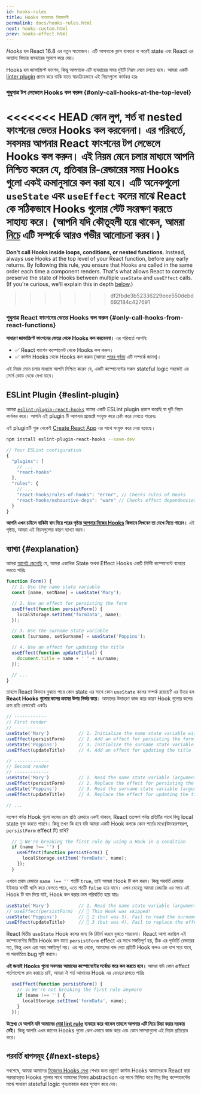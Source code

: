 ```yaml
---
id: hooks-rules
title: Hooks ব্যবহারের নিয়মাবলী
permalink: docs/hooks-rules.html
next: hooks-custom.html
prev: hooks-effect.html
---
```


*Hooks* হল React 16.8 এর নতুন সংযোজন। এটি আপনাকে ক্লাস ব্যবহার না করেই state এবং React এর অন্যান্য ফিচার ব্যবহারের সুযোগ করে দেয়।

Hooks হল জাভাস্ক্রিপ্ট ফাংশন, কিন্তু আপনাকে এটি ব্যবহারের সময় দুইটি নিয়ম মেনে চলতে হবে। আমরা একটি [linter plugin](https://www.npmjs.com/package/eslint-plugin-react-hooks) প্রদান করে থাকি যাতে স্বয়ংক্রিয়ভাবে এই নিয়মগুলো কার্যকর হয়ঃ

### শুধুমাত্র টপ লেভেলে Hooks কল করুন {#only-call-hooks-at-the-top-level}

<<<<<<< HEAD
**কোন লুপ, শর্ত বা nested ফাংশনের ভেতর Hooks কল করবেননা।** এর পরিবর্তে, সবসময় আপনার React ফাংশনের টপ লেভেলে Hooks কল করুন। এই নিয়ম মেনে চলার মাধ্যমে আপনি নিশ্চিত করেন যে, প্রতিবার রি-রেন্ডারের সময় Hooks গুলো একই ক্রমানুসারে কল করা হবে। এটি অনেকগুলো `useState` এবং `useEffect` কলের মাঝে React কে সঠিকভাবে Hooks গুলোর স্টেট সংরক্ষণ করতে সাহায্য করে। (আপনি যদি কৌতূহলী হয়ে থাকেন, আমরা [নিচে](#explanation) এটি সম্পর্কে আরও গভীর আলোচনা করব।)
=======
**Don't call Hooks inside loops, conditions, or nested functions.** Instead, always use Hooks at the top level of your React function, before any early returns. By following this rule, you ensure that Hooks are called in the same order each time a component renders. That's what allows React to correctly preserve the state of Hooks between multiple `useState` and `useEffect` calls. (If you're curious, we'll explain this in depth [below](#explanation).)
>>>>>>> df2fbde3b52336229eee550debd692184c427691

### শুধুমাত্র React ফাংশনের ভেতর Hooks কল করুন {#only-call-hooks-from-react-functions}

**সাধারণ জাভাস্ক্রিপ্ট ফাংশনের ভেতর থেকে Hooks কল করবেননা।** এর পরিবর্তে আপনি:

* ✅ React ফাংশন কম্পোনেন্ট থেকে Hooks কল করুন।
* ✅ কাস্টম Hooks থেকে Hooks কল করুন (আমরা [পরের পৃষ্ঠায়](/docs/hooks-custom.html) এটি সম্পর্কে জানব)।

এই নিয়ম মেনে চলার মাধ্যমে আপনি নিশ্চিত করেন যে, একটি কম্পোনেন্টের সকল stateful logic সহজেই এর সোর্স কোড থেকে দেখা যাবে।

## ESLint Plugin {#eslint-plugin}

আমরা [`eslint-plugin-react-hooks`](https://www.npmjs.com/package/eslint-plugin-react-hooks) নামের একটি ESLint plugin প্রকাশ করেছি যা দুটি নিয়ম কার্যকর করে। আপনি এই plugin টি আপনার প্রজেক্টে সংযুক্ত করে চেষ্টা করে দেখতে পারেনঃ

এই pluginটি শুরু থেকেই [Create React App](/docs/create-a-new-react-app.html#create-react-app) এর সাথে সংযুক্ত করে দেয়া হয়েছে।

```bash
npm install eslint-plugin-react-hooks --save-dev
```

```js
// Your ESLint configuration
{
  "plugins": [
    // ...
    "react-hooks"
  ],
  "rules": {
    // ...
    "react-hooks/rules-of-hooks": "error", // Checks rules of Hooks
    "react-hooks/exhaustive-deps": "warn" // Checks effect dependencies
  }
}
```

**আপনি এখন চাইলে বাকিটা বাদ দিয়ে পরের পৃষ্ঠায় [আপনার নিজের Hooks](/docs/hooks-custom.html) কিভাবে লিখবেন তা দেখে নিতে পারেন।** এই পৃষ্ঠায়, আমরা এই নিয়মগুলোর কারণ ব্যাখ্যা করব।

## ব্যাখ্যা {#explanation}

আমরা [আগেই জেনেছি](/docs/hooks-state.html#tip-using-multiple-state-variables) যে, আমরা একাধিক State অথবা Effect Hooks একটি নির্দিষ্ট কম্পোনেন্টে ব্যবহার করতে পারিঃ

```js
function Form() {
  // 1. Use the name state variable
  const [name, setName] = useState('Mary');

  // 2. Use an effect for persisting the form
  useEffect(function persistForm() {
    localStorage.setItem('formData', name);
  });

  // 3. Use the surname state variable
  const [surname, setSurname] = useState('Poppins');

  // 4. Use an effect for updating the title
  useEffect(function updateTitle() {
    document.title = name + ' ' + surname;
  });

  // ...
}
```

তাহলে React কিভাবে বুঝতে পারে কোন state এর সাথে কোন `useState` কলের সম্পর্ক রয়েছে? এর উত্তর হল **React Hooks গুলোর কলের ক্রমের উপর নির্ভর করে**। আমাদের উদাহরণ কাজ করে কারণ Hook গুলোর কলের ক্রম প্রতি রেন্ডারেই একইঃ

```js
// ------------
// First render
// ------------
useState('Mary')           // 1. Initialize the name state variable with 'Mary'
useEffect(persistForm)     // 2. Add an effect for persisting the form
useState('Poppins')        // 3. Initialize the surname state variable with 'Poppins'
useEffect(updateTitle)     // 4. Add an effect for updating the title

// -------------
// Second render
// -------------
useState('Mary')           // 1. Read the name state variable (argument is ignored)
useEffect(persistForm)     // 2. Replace the effect for persisting the form
useState('Poppins')        // 3. Read the surname state variable (argument is ignored)
useEffect(updateTitle)     // 4. Replace the effect for updating the title

// ...
```

যতক্ষণ পর্যন্ত Hook গুলো কলের ক্রম প্রতি রেন্ডারে একই থাকবে, React ততক্ষণ পর্যন্ত প্রতিটির সাথে কিছু local state যুক্ত করতে পারবে। কিন্তু তখন কি হবে যদি আমরা একটি Hook কলকে কোন শর্তের মধ্যে(উদাহরণস্বরূপ, `persistForm` effect টি) রাখি?

```js
  // 🔴 We're breaking the first rule by using a Hook in a condition
  if (name !== '') {
    useEffect(function persistForm() {
      localStorage.setItem('formData', name);
    });
  }
```

এখানে প্রথম রেন্ডারে `name !== ''` শর্তটি `true`, তাই আমরা Hook টি কল করব। কিন্তু পরবর্তি রেন্ডারে ইউজার ফর্মটি খালি করে ফেলতে পারে, এতে শর্তটি `false` হয়ে যাবে। এখন যেহেতু আমরা রেন্ডারিং এর সময় এই Hook টি বাদ দিয়ে যাই, Hook কল করার ক্রম পরিবর্তিত হয়ে যায়ঃ

```js
useState('Mary')           // 1. Read the name state variable (argument is ignored)
// useEffect(persistForm)  // 🔴 This Hook was skipped!
useState('Poppins')        // 🔴 2 (but was 3). Fail to read the surname state variable
useEffect(updateTitle)     // 🔴 3 (but was 4). Fail to replace the effect
```

React দ্বিতীয় `useState` Hook কলের জন্য কি রিটার্ন করবে বুঝতে পারবেনা। React আশা করছিল এই কম্পোনেন্টের  দ্বিতীয় Hook কল যাতে `persistForm` effect এর সাথে সঙ্গতিপূর্ণ হয়, ঠিক এর পূর্ববর্তি রেন্ডারের মত, কিন্তু এখন এরা আর সঙ্গতিপূর্ণ নয়। এর পর থেকে, আমাদের বাদ দেয়া প্রতিটি Hook কলও এক ধাপ সরে যাবে, যা পরবর্তিতে bug সৃষ্টি করবে।

**এই জন্যই Hooks গুলো সবসময় আমাদের কম্পোনেন্টের সর্বোচ্চ স্তরে কল করতে হবে।** আমরা যদি কোন effect শর্তসাপেক্ষে রান করাতে চাই, আমরা ঐ শর্ত আমাদের Hook এর *ভেতরে* রাখতে পারিঃ

```js
  useEffect(function persistForm() {
    // 👍 We're not breaking the first rule anymore
    if (name !== '') {
      localStorage.setItem('formData', name);
    }
  });
```

**উল্লেখ্য যে আপনি যদি আমাদের [দেয়া lint rule](https://www.npmjs.com/package/eslint-plugin-react-hooks) ব্যবহার করে থাকেন তাহলে আপনার এটি নিয়ে চিন্তা করার দরকার নেই।** কিন্তু আপনি এখন জানেন Hooks গুলো *কেন* এভাবে কাজ করে এবং কোন সমস্যাগুলো এই নিয়ম প্রতিরোধ করে।

## পরবর্তি ধাপসমূহ {#next-steps}

সবশেষে, আমরা আমাদের [নিজেদের Hooks লেখা](/docs/hooks-custom.html) শেখার জন্য প্রস্তুত! কাস্টম Hooks আমাদেরকে React দ্বারা সরবরাহকৃত Hooks গুলোর সাথে আমাদের নিজের abstraction এর সাথে মিলিত করে ভিন্ন ভিন্ন কম্পোনেন্টের মাঝে সাধারণ stateful logic পুনঃব্যবহার করার সুযোগ করে দেয়।

